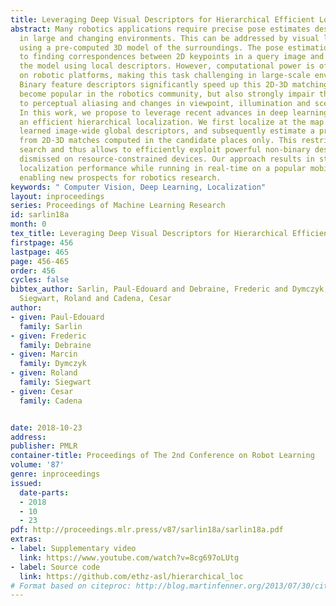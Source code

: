 ```yaml
---
title: Leveraging Deep Visual Descriptors for Hierarchical Efficient Localization
abstract: Many robotics applications require precise pose estimates despite operating
  in large and changing environments. This can be addressed by visual localization,
  using a pre-computed 3D model of the surroundings. The pose estimation then amounts
  to finding correspondences between 2D keypoints in a query image and 3D points in
  the model using local descriptors. However, computational power is often limited
  on robotic platforms, making this task challenging in large-scale environments.
  Binary feature descriptors significantly speed up this 2D-3D matching, and have
  become popular in the robotics community, but also strongly impair the robustness
  to perceptual aliasing and changes in viewpoint, illumination and scene structure.
  In this work, we propose to leverage recent advances in deep learning to perform
  an efficient hierarchical localization. We first localize at the map level using
  learned image-wide global descriptors, and subsequently estimate a precise pose
  from 2D-3D matches computed in the candidate places only. This restricts the local
  search and thus allows to efficiently exploit powerful non-binary descriptors usually
  dismissed on resource-constrained devices. Our approach results in state-of-the-art
  localization performance while running in real-time on a popular mobile platform,
  enabling new prospects for robotics research.
keywords: " Computer Vision, Deep Learning, Localization"
layout: inproceedings
series: Proceedings of Machine Learning Research
id: sarlin18a
month: 0
tex_title: Leveraging Deep Visual Descriptors for Hierarchical Efficient Localization
firstpage: 456
lastpage: 465
page: 456-465
order: 456
cycles: false
bibtex_author: Sarlin, Paul-Edouard and Debraine, Frederic and Dymczyk, Marcin and
  Siegwart, Roland and Cadena, Cesar
author:
- given: Paul-Edouard
  family: Sarlin
- given: Frederic
  family: Debraine
- given: Marcin
  family: Dymczyk
- given: Roland
  family: Siegwart
- given: Cesar
  family: Cadena


date: 2018-10-23
address: 
publisher: PMLR
container-title: Proceedings of The 2nd Conference on Robot Learning
volume: '87'
genre: inproceedings
issued:
  date-parts:
  - 2018
  - 10
  - 23
pdf: http://proceedings.mlr.press/v87/sarlin18a/sarlin18a.pdf
extras:
- label: Supplementary video
  link: https://www.youtube.com/watch?v=8cg697oLUtg
- label: Source code
  link: https://github.com/ethz-asl/hierarchical_loc
# Format based on citeproc: http://blog.martinfenner.org/2013/07/30/citeproc-yaml-for-bibliographies/
---
```

